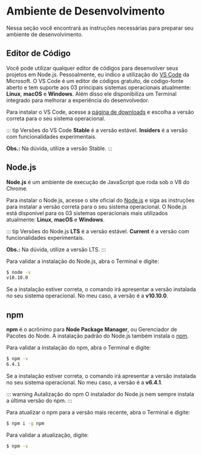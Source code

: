 # Ambiente de Desenvolvimento

Nessa seção você encontrará as instruções necessárias para preparar seu ambiente de desenvolvimento.

## Editor de Código

Você pode utilizar qualquer editor de códigos para desenvolver seus projetos em Node.js. Pessoalmente, eu indico a utilização do [VS Code](https://code.visualstudio.com/) da Microsoft. O VS Code é um editor de códigos gratuito, de código-fonte aberto e tem suporte aos 03 principais sistemas operacionais atualmente: **Linux**, **macOS** e **Windows**. Além disso ele disponibiliza um Terminal integrado para melhorar a experiência do desenvolvedor.

Para instalar o VS Code, acesse a [página de downloads](https://code.visualstudio.com/#alt-downloads) e escolha a versão correta para o seu sistema operacional.

::: tip Versões do VS Code
**Stable** é a versão estável. **Insiders** é a versão com funcionalidades experimentais.

**Obs.:** Na dúvida, utilize a versão Stable.
:::

## Node.js

**Node.js** é um ambiente de execução de JavaScript que roda sob o V8 do Chrome.

Para instalar o Node.js, acesse o site oficial do [Node.js](https://nodejs.org/) e siga as instruções para instalar a versão correta para o seu sistema operacional. O Node.js está disponível para os 03 sistemas operacionais mais utilizados atualmente: **Linux**, **macOS** e **Windows**.

::: tip Versões do Node.js
**LTS** é a versão estável. **Current** é a versão com funcionalidades experimentais.

**Obs.:** Na dúvida, utilize a versão LTS.
:::

Para validar a instalação do Node.js, abra o Terminal e digite:

```bash
$ node -v
v10.10.0
```

Se a instalação estiver correta, o comando irá apresentar a versão instalada no seu sistema operacional. No meu caso, a versão é a **v10.10.0**.

## npm

**npm** é o acrônimo para **Node Package Manager**, ou Gerenciador de Pacotes do Node. A instalação padrão do Node.js também instala o [npm](https://www.npmjs.com/).

Para validar a instalação do npm, abra o Terminal e digite:

```bash
$ npm -v
6.4.1
```

Se a instalação estiver correta, o comando irá apresentar a versão instalada no seu sistema operacional. No meu caso, a versão é a **v6.4.1**.

::: warning Autalização do npm
O instalador do Node.js nem sempre instala a última versão do npm.
:::

Para atualizar o npm para a versão mais recente, abra o Terminal e digite:

```bash
$ npm i -g npm
```

Para validar a atualização, digite:

```bash
$ npm -v
```
